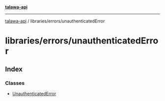[**talawa-api**](../../../README.md)

***

[talawa-api](../../../modules.md) / libraries/errors/unauthenticatedError

# libraries/errors/unauthenticatedError

## Index

### Classes

- [UnauthenticatedError](classes/UnauthenticatedError.md)

